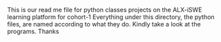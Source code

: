 This is our read me file for python classes projects on the ALX-iSWE learning platform for cohort-1
Everything under this directory, the python files, are named according to what they do.
Kindly take a look at the programs. Thanks